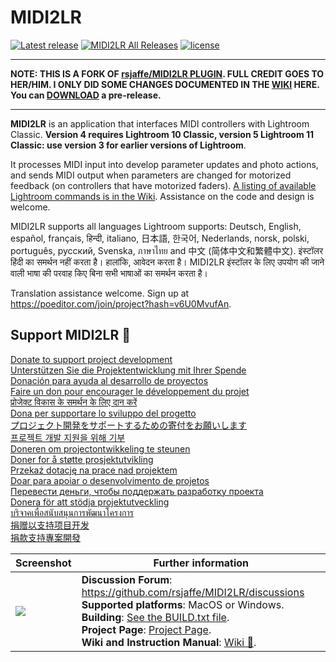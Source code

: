 ﻿# MIDI2LR

[![Latest release](https://img.shields.io/github/release/wunditta/MIDI2LR.svg)](https://github.com/wunditta/MIDI2LR/releases/latest) [![MIDI2LR All Releases](https://img.shields.io/github/downloads/wunditta/MIDI2LR/total.svg)](https://github.com/wunditta/MIDI2LR/releases) [![license](https://img.shields.io/github/license/rsjaffe/MIDI2LR.svg)](https://github.com/rsjaffe/MIDI2LR/blob/master/LICENSE.txt)

----
**NOTE: THIS IS A FORK OF [rsjaffe/MIDI2LR PLUGIN](https://github.com/rsjaffe/MIDI2LR). FULL CREDIT GOES TO HER/HIM. I ONLY DID SOME CHANGES DOCUMENTED IN THE [WIKI](https://github.com/wunditta/MIDI2LR/wiki) HERE. You can [DOWNLOAD](https://github.com/wunditta/MIDI2LR/releases/tag/v5.5.0.0) a pre-release.**

----

**MIDI2LR** is an application that interfaces MIDI controllers with Lightroom Classic. **Version 4 requires Lightroom 10 Classic, version 5 Lightroom 11 Classic: use version 3 for earlier versions of Lightroom**.

It processes MIDI input into develop parameter updates and photo actions, and sends MIDI output when parameters are changed for motorized feedback (on controllers that have motorized faders). [A listing of available Lightroom commands is in the Wiki](https://github.com/rsjaffe/MIDI2LR/wiki/Commands). Assistance on the code and design is welcome.

MIDI2LR supports all languages Lightroom supports: Deutsch, English, español, français, हिन्दी, italiano, 日本語, 한국어, Nederlands, norsk, polski, português, русский, Svenska, ภาษาไทย and 中文 (简体中文和繁體中文). इंस्टॉलर हिंदी का समर्थन नहीं करता है। हालांकि, आवेदन करता है। MIDI2LR इंस्टॉलर के लिए उपयोग की जाने वाली भाषा की परवाह किए बिना सभी भाषाओं का समर्थन करता है।

Translation assistance welcome. Sign up at https://poeditor.com/join/project?hash=v6U0MvufAn.

## Support MIDI2LR 💸
[Donate to support project development](https://paypal.me/MIDI2LR)<br />
[Unterstützen Sie die Projektentwicklung mit Ihrer Spende](https://paypal.me/MIDI2LR)<br />
[Donación para ayuda al desarrollo de proyectos](https://paypal.me/MIDI2LR)<br />
[Faire un don pour encourager le développement du projet](https://paypal.me/MIDI2LR)<br />
[प्रोजेक्‍ट विकास के समर्थन के लिए दान करें](https://paypal.me/MIDI2LR)<br />
[Dona per supportare lo sviluppo del progetto](https://paypal.me/MIDI2LR)<br />
[プロジェクト開発をサポートするための寄付をお願いします](https://paypal.me/MIDI2LR)<br />
[프로젝트 개발 지원을 위해 기부](https://paypal.me/MIDI2LR)<br />
[Doneren om projectontwikkeling te steunen](https://paypal.me/MIDI2LR)<br />
[Doner for å støtte prosjektutvikling](https://paypal.me/MIDI2LR)<br />
[Przekaż dotację na prace nad projektem](https://paypal.me/MIDI2LR)<br />
[Doar para apoiar o desenvolvimento de projetos](https://paypal.me/MIDI2LR)<br />
[Перевести деньги, чтобы поддержать разработку проекта](https://paypal.me/MIDI2LR)<br />
[Donera för att stödja projektutveckling](https://paypal.me/MIDI2LR)<br />
[บริจาคเพื่อสนับสนุนการพัฒนาโครงการ](https://paypal.me/MIDI2LR)<br />
[捐赠以支持项目开发](https://paypal.me/MIDI2LR)<br />
[捐款支持專案開發](https://paypal.me/MIDI2LR)

| Screenshot | Further information |
| -----------| -------------------- |
| <img src="http://rsjaffe.github.io/MIDI2LR/images/app.png" /> | **Discussion Forum**: https://github.com/rsjaffe/MIDI2LR/discussions <br />**Supported platforms**: MacOS or Windows. <br />**Building**: [See the BUILD.txt file](https://github.com/rsjaffe/MIDI2LR/blob/master/docs/BUILD.txt). <br />**Project Page**: [Project Page](http://rsjaffe.github.io/MIDI2LR). <br />**Wiki and Instruction Manual**: [Wiki 📖](https://github.com/rsjaffe/MIDI2LR/wiki). |
